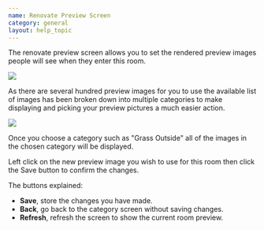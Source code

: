 ```yaml
---
name: Renovate Preview Screen
category: general
layout: help_topic
---
```

The renovate preview screen allows you to set the rendered preview images people will see when they enter this room.

![](https://lohcdn.com/images/rennovatepreview1.jpg)

As there are several hundred preview images for you to use the available list of images has been broken down into multiple categories to make displaying and picking your preview pictures a much easier action.

![](https://lohcdn.com/images/rennovatepreview2.jpg)

Once you choose a category such as "Grass Outside" all of the images in the chosen category will be displayed.

Left click on the new preview image you wish to use for this room then click the Save button to confirm the changes.

The buttons explained:

*   **Save**, store the changes you have made.
*   **Back**, go back to the category screen without saving changes.
*   **Refresh**, refresh the screen to show the current room preview.